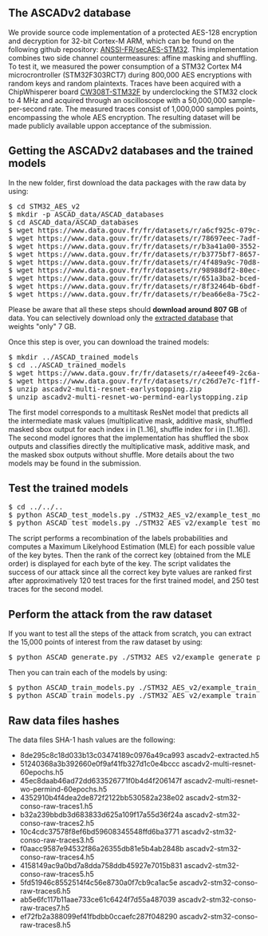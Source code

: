 ## The ASCADv2 database

We provide source code implementation of a protected AES-128 encryption and decryption for 32-bit Cortex-M ARM, which can be found on the following github repository: [ANSSI-FR/secAES-STM32](https://github.com/ANSSI-FR/SecAESSTM32). This implementation combines two side channel countermeasures: affine masking and shuffling. To test it, we measured the power consumption of a STM32 Cortex M4 microcrontroller (STM32F303RCT7) during 800,000 AES encryptions with random keys and random plaintexts. Traces have been acquired with a ChipWhisperer board [CW308T-STM32F](https://wiki.newae.com/CW308T-STM32F) by underclocking the STM32 clock to 4 MHz and acquired through an oscilloscope with a 50,000,000 sample-per-second rate. The measured traces consist of 1,000,000 samples points, encompassing the whole AES encryption. The resulting dataset will be made publicly available uppon acceptance of the submission.

## <a name="getting-ascadv2"> Getting the ASCADv2 databases and the trained models 

In the new folder, first download the data packages with the raw data by using:

<pre>
$ cd STM32_AES_v2
$ mkdir -p ASCAD_data/ASCAD_databases
$ cd ASCAD_data/ASCAD_databases
$ wget https://www.data.gouv.fr/fr/datasets/r/a6cf925c-079c-4468-a723-d94bce6c31f8  # Extracted dataset
$ wget https://www.data.gouv.fr/fr/datasets/r/78697eec-7adf-4f68-bffa-b55640b40478  # Full dataset part 1
$ wget https://www.data.gouv.fr/fr/datasets/r/b3a41a00-3552-40a6-a18e-d7f1b97596ae  # Full dataset part 2
$ wget https://www.data.gouv.fr/fr/datasets/r/b3775bf7-8657-4b02-964c-7cafa3ff8d06  # Full dataset part 3
$ wget https://www.data.gouv.fr/fr/datasets/r/4f489a9c-70d8-487f-ad95-5ce2a6af9cdd  # Full dataset part 4
$ wget https://www.data.gouv.fr/fr/datasets/r/98988df2-80ec-4f0a-af8f-32b38ccd742e  # Full dataset part 5
$ wget https://www.data.gouv.fr/fr/datasets/r/651a3ba2-bced-4f3b-8287-a40935b4e60f  # Full dataset part 6
$ wget https://www.data.gouv.fr/fr/datasets/r/8f32464b-6bdf-4720-9890-b7048e9822f1  # Full dataset part 7
$ wget https://www.data.gouv.fr/fr/datasets/r/bea66e8a-75c2-43c3-ae38-f4dc26ae2df5  # Full dataset part 8
</pre>

Please be aware that all these steps should **download around 807 GB** of data.
You can selectively download only the [extracted database](https://www.data.gouv.fr/fr/datasets/r/a6cf925c-079c-4468-a723-d94bce6c31f8) that weights "only" 7 GB.


Once this step is over, you can download the trained models:

<pre>
$ mkdir ../ASCAD_trained_models
$ cd ../ASCAD_trained_models
$ wget https://www.data.gouv.fr/fr/datasets/r/a4eeef49-2c6a-40e3-9e8e-f8ecccb52974
$ wget https://www.data.gouv.fr/fr/datasets/r/c26d7e7c-f1ff-4ba0-9384-983bf62d00e4
$ unzip ascadv2-multi-resnet-earlystopping.zip
$ unzip ascadv2-multi-resnet-wo-permind-earlystopping.zip
</pre>
The first model corresponds to a multitask ResNet model that predicts all the intermediate mask values (multiplicative mask, additive mask, shuffled masked sbox output for each index i in [1..16], shuffle index for i in [1..16]). The second model ignores that the implementation has shuffled the sbox outputs and classifies directly the multiplicative mask, additive mask, and the masked sbox outputs without shuffle. More details about the two models may be found in the submission.
## Test the trained models

<pre>
$ cd ../../..
$ python ASCAD_test_models.py ./STM32_AES_v2/example_test_models_params # if you want to test the first trained model
$ python ASCAD_test_models.py ./STM32_AES_v2/example_test_models_without_permind_params # if you want to test the second trained model
</pre>

The script performs a recombination of the labels probabilities and computes a Maximum Likelyhood Estimation (MLE) for each possible value of the key bytes. Then the rank of the correct key (obtained from the MLE order) is displayed for each byte of the key. The script validates the success of our attack since all the correct key byte values are ranked first after approximatively 120 test traces for the first trained model, and 250 test traces for the second model. 

## Perform the attack from the raw dataset
If you want to test all the steps of the attack from scratch, you can extract the 15,000 points of interest from the raw dataset by using:

<pre>
$ python ASCAD_generate.py ./STM32_AES_v2/example_generate_params
</pre>

Then you can train each of the models by using:

<pre>
$ python ASCAD_train_models.py ./STM32_AES_v2/example_train_models_params
$ python ASCAD_train_models.py ./STM32_AES_v2/example_train_models_without_permind_params
</pre>

## Raw data files hashes

The data files SHA-1 hash values are the following:

* 8de295c8c18d033b13c03474189c0976a49ca993  ascadv2-extracted.h5
* 51240368a3b392660e0f9af41fb327d1c0e4bccc  ascadv2-multi-resnet-60epochs.h5
* 45ec8daab46ad72dd633526771f0b4d4f206147f  ascadv2-multi-resnet-wo-permind-60epochs.h5
* 4352910b4f4dea2de872f2122bb530582a238e02  ascadv2-stm32-conso-raw-traces1.h5
* b32a239bbdb3d683833d625a109f17a55d36f24a  ascadv2-stm32-conso-raw-traces2.h5
* 10c4cdc37578f8ef6bd59608345548ffd6ba3771  ascadv2-stm32-conso-raw-traces3.h5
* f0aacc9587e94532f86a26355db81e5b4ab2848b  ascadv2-stm32-conso-raw-traces4.h5
* 4158149ac9a0bd7a8dda758ddb45927e7015b831  ascadv2-stm32-conso-raw-traces5.h5
* 5fd51946c8552514f4c56e8730a0f7cb9ca1ac5e  ascadv2-stm32-conso-raw-traces6.h5
* ab5e6fc117b11aae733ce61c6424f7d55a487039  ascadv2-stm32-conso-raw-traces7.h5
* ef72fb2a388099ef41fbdbb0ccaefc287f048290  ascadv2-stm32-conso-raw-traces8.h5


